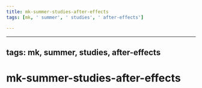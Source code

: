 ```yaml
---
title: mk-summer-studies-after-effects
tags: [mk, ' summer', ' studies', ' after-effects']

---
```


---
tags: mk, summer, studies, after-effects
---

# mk-summer-studies-after-effects